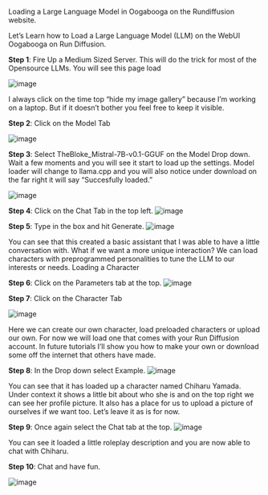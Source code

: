 Loading a Large Language Model in Oogabooga on the Rundiffusion website.

Let’s Learn how to Load a Large Language Model (LLM) on the WebUI Oogabooga on Run
Diffusion.

**Step 1**: Fire Up a Medium Sized Server. This will do the trick for most of the Opensource LLMs.
You will see this page load

![image](https://github.com/ColorblindAdam/AITutorials/assets/130062936/278d9a62-b574-4b09-9ac8-5de518a4eeb1)

I always click on the time top “hide my image gallery” because I’m working on a laptop. But if it
doesn’t bother you feel free to keep it visible.

**Step 2**: Click on the Model Tab

![image](https://github.com/ColorblindAdam/AITutorials/assets/130062936/2b870330-4de1-44b5-91d3-edfb51b458b4)


**Step 3**: Select TheBloke_Mistral-7B-v0.1-GGUF on the Model Drop down. Wait a few moments
and you will see it start to load up the settings. Model loader will change to llama.cpp and you
will also notice under download on the far right it will say “Succesfully loaded.”

![image](https://github.com/ColorblindAdam/AITutorials/assets/130062936/4db8cb9a-1745-4cf1-936d-ca2d90e91da4)

**Step 4**: Click on the Chat Tab in the top left.
![image](https://github.com/ColorblindAdam/AITutorials/assets/130062936/b231d1e1-08db-4cad-890f-14f7af26c6e8)

**Step 5**: Type in the box and hit Generate.
![image](https://github.com/ColorblindAdam/AITutorials/assets/130062936/5c2df790-fc99-479d-a6e9-84501e90ce31)


You can see that this created a basic assistant that I was able to have a little conversation with.
What if we want a more unique interaction? We can load characters with preprogrammed
personalities to tune the LLM to our interests or needs.
Loading a Character

**Step 6**: Click on the Parameters tab at the top.
![image](https://github.com/ColorblindAdam/AITutorials/assets/130062936/66272754-35fc-40d1-b72f-6fffa8826c07)


**Step 7**: Click on the Character Tab

![image](https://github.com/ColorblindAdam/AITutorials/assets/130062936/a1ea482a-31da-46d5-973f-6b7d20306021)

Here we can create our own character, load preloaded characters or upload our own. For now
we will load one that comes with your Run Diffusion account. In future tutorials I’ll show you
how to make your own or download some off the internet that others have made.

**Step 8**: In the Drop down select Example.
![image](https://github.com/ColorblindAdam/AITutorials/assets/130062936/0ef07055-e377-49c4-8921-121f76da9e2c)

You can see that it has loaded up a character named Chiharu Yamada. Under context it shows
a little bit about who she is and on the top right we can see her profile picture. It also has a
place for us to upload a picture of ourselves if we want too. Let’s leave it as is for now.

**Step 9**: Once again select the Chat tab at the top.
![image](https://github.com/ColorblindAdam/AITutorials/assets/130062936/e428c51b-25a0-4f24-aad8-1772298f0fc3)


You can see it loaded a little roleplay description and you are now able to chat with Chiharu.

**Step 10**: Chat and have fun.

![image](https://github.com/ColorblindAdam/AITutorials/assets/130062936/a95cddc2-3f75-41d9-80bd-4f6f1b854ae7)

